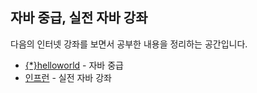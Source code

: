## 자바 중급, 실전 자바 강좌
다음의 인터넷 강좌를 보면서 공부한 내용을 정리하는 공간입니다.
- [{*}helloworld](http://tryhelloworld.co.kr/) - 자바 중급
- [인프런](https://www.inflearn.com/) - 실전 자바 강좌
